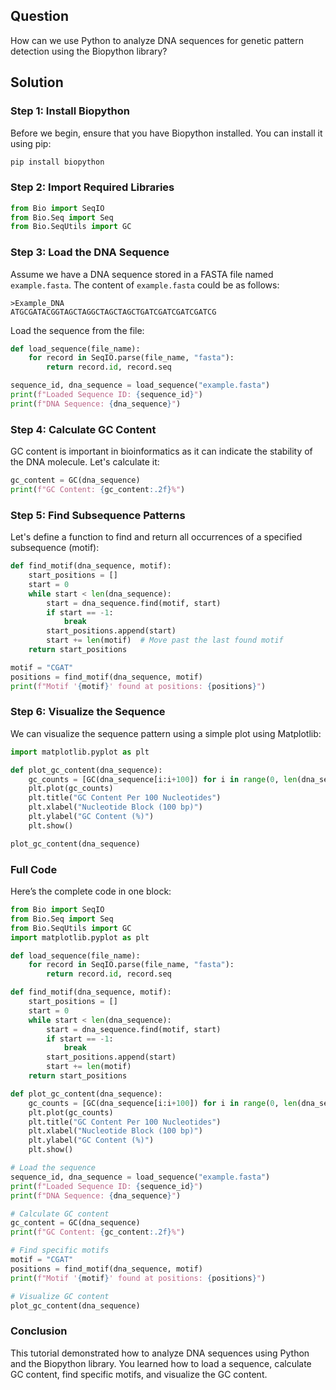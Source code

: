 ## Question
How can we use Python to analyze DNA sequences for genetic pattern detection using the Biopython library?

## Solution

### Step 1: Install Biopython
Before we begin, ensure that you have Biopython installed. You can install it using pip:

```bash
pip install biopython
```

### Step 2: Import Required Libraries
```python
from Bio import SeqIO
from Bio.Seq import Seq
from Bio.SeqUtils import GC
```

### Step 3: Load the DNA Sequence
Assume we have a DNA sequence stored in a FASTA file named `example.fasta`. The content of `example.fasta` could be as follows:

```
>Example_DNA
ATGCGATACGGTAGCTAGGCTAGCTAGCTGATCGATCGATCGATCG
```

Load the sequence from the file:

```python
def load_sequence(file_name):
    for record in SeqIO.parse(file_name, "fasta"):
        return record.id, record.seq

sequence_id, dna_sequence = load_sequence("example.fasta")
print(f"Loaded Sequence ID: {sequence_id}")
print(f"DNA Sequence: {dna_sequence}")
```

### Step 4: Calculate GC Content
GC content is important in bioinformatics as it can indicate the stability of the DNA molecule. Let's calculate it:

```python
gc_content = GC(dna_sequence)
print(f"GC Content: {gc_content:.2f}%")
```

### Step 5: Find Subsequence Patterns
Let's define a function to find and return all occurrences of a specified subsequence (motif):

```python
def find_motif(dna_sequence, motif):
    start_positions = []
    start = 0
    while start < len(dna_sequence):
        start = dna_sequence.find(motif, start)
        if start == -1:
            break
        start_positions.append(start)
        start += len(motif)  # Move past the last found motif
    return start_positions

motif = "CGAT"
positions = find_motif(dna_sequence, motif)
print(f"Motif '{motif}' found at positions: {positions}")
```

### Step 6: Visualize the Sequence
We can visualize the sequence pattern using a simple plot using Matplotlib:

```python
import matplotlib.pyplot as plt

def plot_gc_content(dna_sequence):
    gc_counts = [GC(dna_sequence[i:i+100]) for i in range(0, len(dna_sequence), 100)]
    plt.plot(gc_counts)
    plt.title("GC Content Per 100 Nucleotides")
    plt.xlabel("Nucleotide Block (100 bp)")
    plt.ylabel("GC Content (%)")
    plt.show()

plot_gc_content(dna_sequence)
```

### Full Code 
Here’s the complete code in one block:

```python
from Bio import SeqIO
from Bio.Seq import Seq
from Bio.SeqUtils import GC
import matplotlib.pyplot as plt

def load_sequence(file_name):
    for record in SeqIO.parse(file_name, "fasta"):
        return record.id, record.seq

def find_motif(dna_sequence, motif):
    start_positions = []
    start = 0
    while start < len(dna_sequence):
        start = dna_sequence.find(motif, start)
        if start == -1:
            break
        start_positions.append(start)
        start += len(motif)
    return start_positions

def plot_gc_content(dna_sequence):
    gc_counts = [GC(dna_sequence[i:i+100]) for i in range(0, len(dna_sequence), 100)]
    plt.plot(gc_counts)
    plt.title("GC Content Per 100 Nucleotides")
    plt.xlabel("Nucleotide Block (100 bp)")
    plt.ylabel("GC Content (%)")
    plt.show()

# Load the sequence
sequence_id, dna_sequence = load_sequence("example.fasta")
print(f"Loaded Sequence ID: {sequence_id}")
print(f"DNA Sequence: {dna_sequence}")

# Calculate GC content
gc_content = GC(dna_sequence)
print(f"GC Content: {gc_content:.2f}%")

# Find specific motifs
motif = "CGAT"
positions = find_motif(dna_sequence, motif)
print(f"Motif '{motif}' found at positions: {positions}")

# Visualize GC content
plot_gc_content(dna_sequence)
```

### Conclusion
This tutorial demonstrated how to analyze DNA sequences using Python and the Biopython library. You learned how to load a sequence, calculate GC content, find specific motifs, and visualize the GC content.